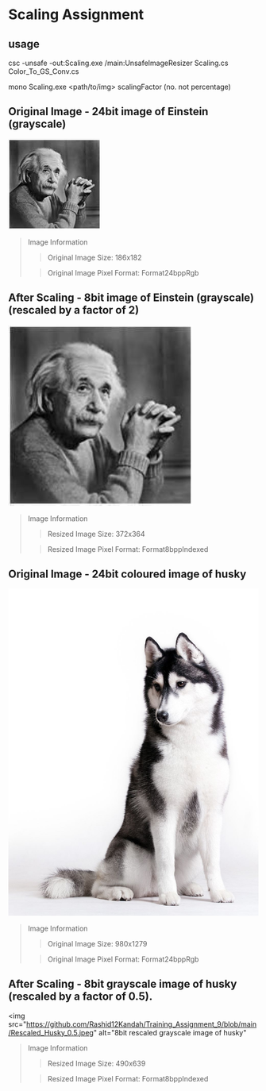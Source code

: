 # Scaling Assignment

## usage

csc -unsafe -out:Scaling.exe /main:UnsafeImageResizer Scaling.cs Color_To_GS_Conv.cs

mono Scaling.exe <path/to/img> scalingFactor (no. not percentage)

## Original Image - 24bit image of Einstein (grayscale)

<img src="https://github.com/Rashid12Kandah/Training_Assignment_9/blob/main/Einstein.jpeg" alt="24bit image grayscale of Einstein">

> Image Information
>
> > Original Image Size: 186x182
>
> > Original Image Pixel Format: Format24bppRgb

## After Scaling - 8bit image of Einstein (grayscale) (rescaled by a factor of 2)

<img src="https://github.com/Rashid12Kandah/Training_Assignment_9/blob/main/Rescaled_Einstein_2.jpeg" alt="8bit image rescaled grayscale of Einstein">

> Image Information
>
> > Resized Image Size: 372x364
>
> > Resized Image Pixel Format: Format8bppIndexed


## Original Image - 24bit coloured image of husky

<img src="https://github.com/Rashid12Kandah/Training_Assignment_9/blob/main/husky.jpeg" alt="24bit coloured image of husky">

> Image Information
>
> > Original Image Size: 980x1279
> 
> > Original Image Pixel Format: Format24bppRgb

## After Scaling - 8bit grayscale image of husky (rescaled by a factor of 0.5).

<img src="https://github.com/Rashid12Kandah/Training_Assignment_9/blob/main/Rescaled_Husky_0.5.jpeg" alt="8bit rescaled grayscale image of husky"

> Image Information
> 
> > Resized Image Size: 490x639
>
> >Resized Image Pixel Format: Format8bppIndexed

